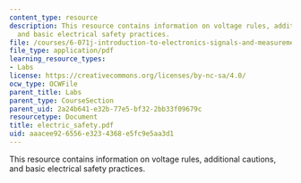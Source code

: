 ```yaml
---
content_type: resource
description: This resource contains information on voltage rules, additional cautions,
  and basic electrical safety practices.
file: /courses/6-071j-introduction-to-electronics-signals-and-measurement-spring-2006/aaacee926556e3234368e5fc9e5aa3d1_electric_safety.pdf
file_type: application/pdf
learning_resource_types:
- Labs
license: https://creativecommons.org/licenses/by-nc-sa/4.0/
ocw_type: OCWFile
parent_title: Labs
parent_type: CourseSection
parent_uid: 2a24b641-e32b-77e5-bf32-2bb33f09679c
resourcetype: Document
title: electric_safety.pdf
uid: aaacee92-6556-e323-4368-e5fc9e5aa3d1
---
```

This resource contains information on voltage rules, additional cautions, and basic electrical safety practices.